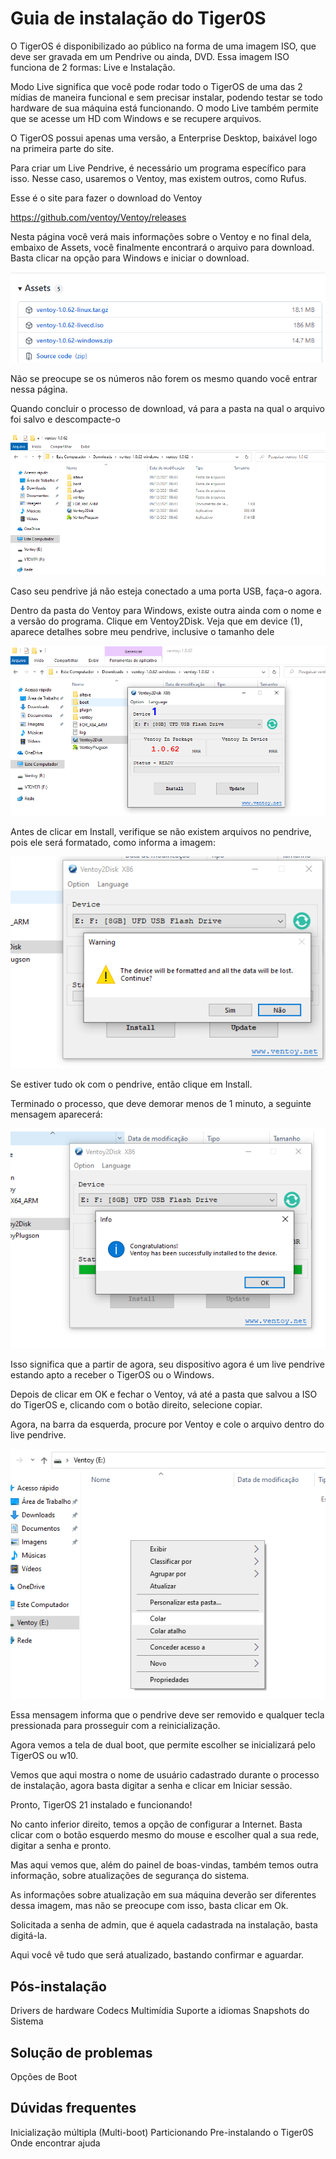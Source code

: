 # Guia de instalação do Tiger0S

O TigerOS é disponibilizado ao público na forma de uma imagem ISO, que deve ser gravada em um Pendrive ou ainda, DVD. Essa imagem ISO funciona de 2 formas: Live e Instalação.

Modo Live significa que você pode rodar todo o TigerOS de uma das 2 mídias de maneira funcional e sem precisar instalar, podendo testar se todo hardware de sua máquina está funcionando.
O modo Live também permite que se acesse um HD com Windows e se recupere arquivos.

O TigerOS possui apenas uma versão, a Enterprise Desktop, baixável logo na primeira parte do site.

Para criar um Live Pendrive, é necessário um programa específico para isso. Nesse caso, usaremos o Ventoy, mas existem outros, como Rufus.

Esse é o site para fazer o download do Ventoy

https://github.com/ventoy/Ventoy/releases

Nesta página você verá mais informações sobre o Ventoy e no final dela, embaixo de Assets, você finalmente encontrará o arquivo para download. Basta clicar na opção para Windows e iniciar o download.

![Legenda flutuante](https://raw.githubusercontent.com/Tiger-OperatingSystem/wiki/main/01.png)

Não se preocupe se os números não forem os mesmo quando você entrar nessa página.

Quando concluir o processo de download, vá para a pasta na qual o arquivo foi salvo e descompacte-o

![Legenda flutuante](https://raw.githubusercontent.com/Tiger-OperatingSystem/wiki/main/02.png)

Caso seu pendrive já não esteja conectado a uma porta USB, faça-o agora.

Dentro da pasta do Ventoy para Windows, existe outra ainda com o nome e a versão do programa.  Clique em Ventoy2Disk.
Veja que em device (1), aparece detalhes sobre meu pendrive, inclusive o tamanho dele

![Legenda flutuante](https://raw.githubusercontent.com/Tiger-OperatingSystem/wiki/main/03.PNG)

Antes de clicar em Install, verifique se não existem arquivos no pendrive, pois ele será formatado, como informa a imagem:

![Legenda flutuante](https://raw.githubusercontent.com/Tiger-OperatingSystem/wiki/main/04.PNG)

Se estiver tudo ok com o pendrive, então clique em Install.

Terminado o processo, que deve demorar menos de 1 minuto, a seguinte mensagem aparecerá:

![Legenda flutuante](https://raw.githubusercontent.com/Tiger-OperatingSystem/wiki/main/05.PNG)

Isso significa que a partir de agora, seu dispositivo agora é um live pendrive estando apto a receber o TigerOS ou o Windows.

Depois de clicar em OK e fechar o Ventoy, vá até a pasta que salvou a ISO do TigerOS e, clicando com o botão direito, selecione copiar.

Agora, na barra da esquerda, procure por Ventoy e cole o arquivo dentro do live pendrive.

![Processo de cópia da ISO](https://raw.githubusercontent.com/Tiger-OperatingSystem/wiki/main/07.png)








Essa mensagem informa que o pendrive deve ser removido e qualquer tecla pressionada para prosseguir com a reinicialização.

Agora vemos a tela de dual boot, que permite escolher se inicializará pelo TigerOS ou w10.

Vemos que aqui mostra o nome de usuário cadastrado durante o processo de instalação, agora basta digitar a senha e clicar em Iniciar sessão.

Pronto, TigerOS 21 instalado e funcionando!

No canto inferior direito, temos a opção de configurar a Internet. Basta clicar com o botão esquerdo mesmo do mouse e escolher qual a sua rede, digitar a senha e pronto.

Mas aqui vemos que, além do painel de boas-vindas, também temos outra informação, sobre atualizações de segurança do sistema.

As informações sobre atualização em sua máquina deverão ser diferentes dessa imagem, mas não se preocupe com isso, basta clicar em Ok.

Solicitada a senha de admin, que é aquela cadastrada na instalação, basta digitá-la.

Aqui você vê tudo que será atualizado, bastando confirmar e aguardar.



## Pós-instalação

Drivers de hardware
Codecs Multimídia
Suporte a idiomas
Snapshots do Sistema

## Solução de problemas

Opções de Boot

## Dúvidas frequentes

Inicialização múltipla (Multi-boot)
Particionando
Pre-instalando o Tiger0S 
Onde encontrar ajuda

